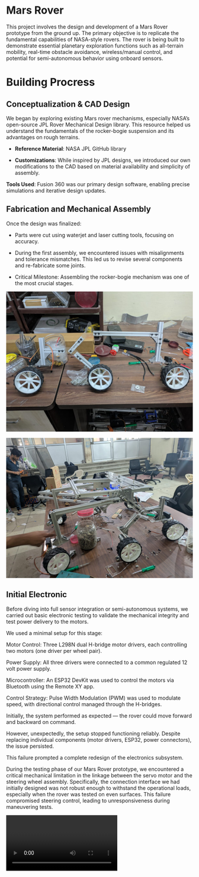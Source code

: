# Mars Rover

This project involves the design and development of a Mars Rover prototype from the ground up. The primary objective is to replicate the fundamental capabilities of NASA-style rovers. The rover is being built to demonstrate essential planetary exploration functions such as all-terrain mobility, real-time obstacle avoidance, wireless/manual control, and potential for semi-autonomous behavior using onboard sensors.

# Building Procress

## Conceptualization & CAD Design
We began by exploring existing Mars rover mechanisms, especially NASA’s open-source JPL Rover Mechanical Design library. This resource helped us understand the fundamentals of the rocker-bogie suspension and its advantages on rough terrains.
- **Reference Material**: NASA JPL GitHub library

- **Customizations**: While inspired by JPL designs, we introduced our own modifications to the CAD based on material availability and simplicity of assembly.

**Tools Used**: Fusion 360 was our primary design software, enabling precise simulations and iterative design updates.

## Fabrication and Mechanical Assembly
Once the design was finalized:

- Parts were cut using waterjet and laser cutting tools, focusing on accuracy.

- During the first assembly, we encountered issues with misalignments and tolerance mismatches. This led us to revise several components and re-fabricate some joints.

- Critical Milestone: Assembling the rocker-bogie mechanism was one of the most crucial stages.

![alt text](<Photo 1.jpeg>)

![alt text](<photo 2.jpeg>)
## Initial Electronic
Before diving into full sensor integration or semi-autonomous systems, we carried out basic electronic testing to validate the mechanical integrity and test power delivery to the motors.

We used a minimal setup for this stage:

Motor Control: Three L298N dual H-bridge motor drivers, each controlling two motors (one driver per wheel pair).

Power Supply: All three drivers were connected to a common regulated 12 volt power supply.

Microcontroller: An ESP32 DevKit was used to control the motors via Bluetooth using the Remote XY app.

Control Strategy: Pulse Width Modulation (PWM) was used to modulate speed, with directional control managed through the H-bridges.

Initially, the system performed as expected — the rover could move forward and backward on command.

However, unexpectedly, the setup stopped functioning reliably. Despite replacing individual components (motor drivers, ESP32, power connectors), the issue persisted.

This failure prompted a complete redesign of the electronics subsystem.

During the testing phase of our Mars Rover prototype, we encountered a critical mechanical limitation in the linkage between the servo motor and the steering wheel assembly. Specifically, the connection interface we had initially designed was not robust enough to withstand the operational loads, especially when the rover was tested on even surfaces. This failure compromised steering control, leading to unresponsiveness during maneuvering tests.

<video controls src="Video 1.mp4" title="Title"></video>


